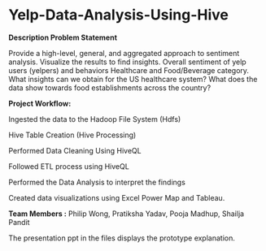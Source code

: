 # Yelp-Data-Analysis-Using-Hive

**Description Problem Statement**

Provide a high-level, general, and aggregated approach to sentiment analysis. Visualize the results to find insights. Overall sentiment of yelp users (yelpers) and behaviors Healthcare and Food/Beverage category. What insights can we obtain for the US healthcare system? What does the data show towards food establishments across the country?

**Project Workflow:**

Ingested the data to the Hadoop File System (Hdfs)

Hive Table Creation (Hive Processing)

Performed Data Cleaning Using HiveQL

Followed ETL process using HiveQL 

Performed the Data Analysis to interpret the findings

Created data visualizations using Excel Power Map and Tableau.

**Team Members :** Philip Wong, Pratiksha Yadav, Pooja Madhup, Shailja Pandit

The presentation ppt in the files displays the prototype explanation.
